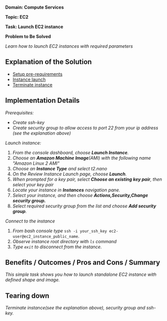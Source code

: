 **Domain: Compute Services**

**Topic: EC2**

**Task: Launch EC2 instance**

**Problem to Be Solved**

_Learn how to launch EC2 instances with required parameters_

## Explanation of the Solution

- [Setup pre-requirements](https://docs.aws.amazon.com/AWSEC2/latest/UserGuide/get-set-up-for-amazon-ec2.html)
- [Instance launch](https://docs.aws.amazon.com/AWSEC2/latest/UserGuide/EC2_GetStarted.html)
- [Terminate instance](https://docs.aws.amazon.com/AWSEC2/latest/UserGuide/terminating-instances.html)

## Implementation Details

_Prerequisites:_

- _Create ssh-key_
- _Create security group to allow access to port 22 from your ip address (see the explanation above)_

_Launch instance:_

1. _From the console dashboard, choose **Launch Instance**._
2. _Choose an **Amazon Machine Image**(AMI) with the following name "Amazon Linux 2 AMI"_
3. _Choose an **Instance Type** and select t2.nano_
4. _On the Review Instance Launch page, choose **Launch**._
5. _When prompted for a key pair, select **Choose an existing key pair**, then select your key pair_
6. _Locate your instance in **Instances** navigation pane._
7. _Select your instance, and then choose **Actions,Security,Change security group.**_
8. _Select required security group from the list and choose **Add security group**._

_Connect to the instance_

1. _From bash console type_ `ssh -i your_ssh_key ec2-user@ec2_instance_public_name`.
2. _Observe instance root directory with `ls` command_
3. _Type `exit` to disconnect from the instance._

## Benefits / Outcomes / Pros and Cons / Summary

_This simple task shows you how to launch standalone EC2 instance with defined shape and image._

## Tearing down

_Terminate instance(see the explanation above), security group and ssh-key._